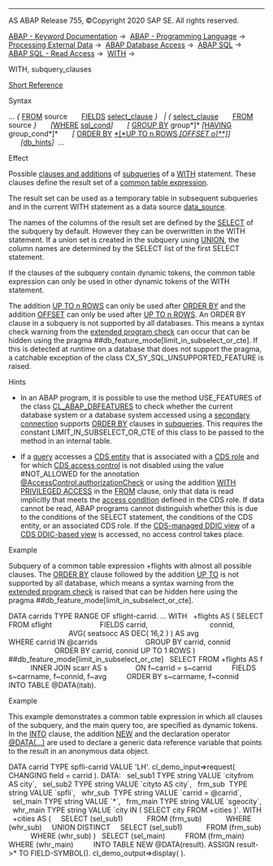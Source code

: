   

* * *

AS ABAP Release 755, ©Copyright 2020 SAP SE. All rights reserved.

[ABAP - Keyword Documentation](javascript:call_link\('abenabap.htm'\)) →  [ABAP - Programming Language](javascript:call_link\('abenabap_reference.htm'\)) →  [Processing External Data](javascript:call_link\('abenabap_language_external_data.htm'\)) →  [ABAP Database Access](javascript:call_link\('abenabap_sql.htm'\)) →  [ABAP SQL](javascript:call_link\('abenopensql.htm'\)) →  [ABAP SQL - Read Access](javascript:call_link\('abenopen_sql_reading.htm'\)) →  [WITH](javascript:call_link\('abapwith.htm'\)) → 

WITH, subquery\_clauses

[Short Reference](javascript:call_link\('abapinsert_dbtab_shortref.htm'\))

Syntax

... *{* [FROM](javascript:call_link\('abapfrom_clause.htm'\)) source
      [FIELDS](javascript:call_link\('abapfields_clause.htm'\)) [select\_clause](javascript:call_link\('abapselect_clause.htm'\)) *}*
  *|* *{* [select\_clause](javascript:call_link\('abapselect_clause.htm'\))
      [FROM](javascript:call_link\('abapfrom_clause.htm'\)) source *}*
      *\[*[WHERE](javascript:call_link\('abapwhere.htm'\)) [sql\_cond](javascript:call_link\('abenosql_stmt_logexp.htm'\))*\]*
      *\[* [GROUP BY](javascript:call_link\('abapgroupby_clause.htm'\)) group*\]* *\[*[HAVING](javascript:call_link\('abaphaving_clause.htm'\)) group\_cond*\]*
      *\[* [ORDER BY](javascript:call_link\('abaporderby_clause.htm'\)) [*\[*UP TO n ROWS *\[*OFFSET o*\]**\]*](javascript:call_link\('abapselect_up_to_offset.htm'\))*\]*
      *\[*[db\_hints](javascript:call_link\('abenosql_db_hints.htm'\))*\]*  ...

Effect

Possible [clauses and additions](javascript:call_link\('abenselect_clauses.htm'\)) of [subqueries](javascript:call_link\('abensubquery_glosry.htm'\) "Glossary Entry") of a [WITH](javascript:call_link\('abapwith.htm'\)) statement. These clauses define the result set of a [common table expression](javascript:call_link\('abencommon_table_expression_glosry.htm'\) "Glossary Entry").

The result set can be used as a temporary table in subsequent subqueries and in the current WITH statement as a data source [data\_source](javascript:call_link\('abapselect_data_source.htm'\)).

The names of the columns of the result set are defined by the [SELECT](javascript:call_link\('abapselect_list.htm'\)) of the subquery by default. However they can be overwritten in the WITH statement. If a union set is created in the subquery using [UNION](javascript:call_link\('abapunion.htm'\)), the column names are determined by the SELECT list of the first SELECT statement.

If the clauses of the subquery contain dynamic tokens, the common table expression can only be used in other dynamic tokens of the WITH statement.

The addition [UP TO n ROWS](javascript:call_link\('abapselect_up_to_offset.htm'\)) can only be used after [ORDER BY](javascript:call_link\('abaporderby_clause.htm'\)) and the addition [OFFSET](javascript:call_link\('abapselect_up_to_offset.htm'\)) can only be used after [UP TO n ROWS](javascript:call_link\('abapselect_up_to_offset.htm'\)). An ORDER BY clause in a subquery is not supported by all databases. This means a syntax check warning from the [extended program check](javascript:call_link\('abenextended_program_check_glosry.htm'\) "Glossary Entry") can occur that can be hidden using the pragma ##db\_feature\_mode\[limit\_in\_subselect\_or\_cte\]. If this is detected at runtime on a database that does not support the pragma, a catchable exception of the class CX\_SY\_SQL\_UNSUPPORTED\_FEATURE is raised.

Hints

-   In an ABAP program, it is possible to use the method USE\_FEATURES of the class [CL\_ABAP\_DBFEATURES](javascript:call_link\('abencl_abap_dbfeatures.htm'\)) to check whether the current database system or a database system accessed using a [secondary connection](javascript:call_link\('abensecondary_db_connection_glosry.htm'\) "Glossary Entry") supports [ORDER BY](javascript:call_link\('abaporderby_clause.htm'\)) clauses in [subqueries](javascript:call_link\('abensubquery_glosry.htm'\) "Glossary Entry"). This requires the constant LIMIT\_IN\_SUBSELECT\_OR\_CTE of this class to be passed to the method in an internal table.

-   If a [query](javascript:call_link\('abenquery_glosry.htm'\) "Glossary Entry") accesses a [CDS entity](javascript:call_link\('abencds_entity_glosry.htm'\) "Glossary Entry") that is associated with a [CDS role](javascript:call_link\('abencds_role_glosry.htm'\) "Glossary Entry") and for which [CDS access control](javascript:call_link\('abencds_access_control_glosry.htm'\) "Glossary Entry") is not disabled using the value #NOT\_ALLOWED for the annotation [@AccessControl.authorizationCheck](javascript:call_link\('abencds_view_anno_v1.htm'\)) or using the addition [WITH PRIVILEGED ACCESS](javascript:call_link\('abapselect_data_source.htm'\)) in the [FROM](javascript:call_link\('abapfrom_clause.htm'\)) clause, only that data is read implicitly that meets the [access condition](javascript:call_link\('abenaccess_condition_glosry.htm'\) "Glossary Entry") defined in the CDS role. If data cannot be read, ABAP programs cannot distinguish whether this is due to the conditions of the SELECT statement, the conditions of the CDS entity, or an associated CDS role. If the [CDS-managed DDIC view](javascript:call_link\('abencds_mngdddic_view_glosry.htm'\) "Glossary Entry") of a [CDS DDIC-based view](javascript:call_link\('abencds_v1_view_glosry.htm'\) "Glossary Entry") is accessed, no access control takes place.

Example

Subquery of a common table expression +flights with almost all possible clauses. The [ORDER BY](javascript:call_link\('abaporderby_clause.htm'\)) clause followed by the addition [UP TO](javascript:call_link\('abapselect_up_to_offset.htm'\)) is not supported by all database, which means a syntax warning from the [extended program check](javascript:call_link\('abenextended_program_check_glosry.htm'\) "Glossary Entry") is raised that can be hidden here using the pragma ##db\_feature\_mode\[limit\_in\_subselect\_or\_cte\].

DATA carrids TYPE RANGE OF sflight-carrid.
...
WITH
  +flights AS ( SELECT FROM sflight
                       FIELDS carrid,
                              connid,
                              AVG( seatsocc AS DEC( 16,2 ) ) AS avg
                       WHERE carrid IN @carrids
                       GROUP BY carrid, connid
                       ORDER BY carrid, connid UP TO 1 ROWS )
                       ##db\_feature\_mode\[limit\_in\_subselect\_or\_cte\]
  SELECT FROM +flights AS f
           INNER JOIN scarr AS s
             ON f~carrid = s~carrid
         FIELDS s~carrname, f~connid, f~avg
         ORDER BY s~carrname, f~connid
         INTO TABLE @DATA(itab).

Example

This example demonstrates a common table expression in which all clauses of the subquery, and the main query too, are specified as dynamic tokens. In the [INTO](javascript:call_link\('abapinto_clause.htm'\)) clause, the addition [NEW](javascript:call_link\('abapselect_into_target.htm'\)) and the declaration operator [@DATA(...)](javascript:call_link\('abapselect_into_target.htm'\)) are used to declare a generic data reference variable that points to the result in an anonymous data object.

DATA carrid TYPE spfli-carrid VALUE 'LH'.
cl\_demo\_input=>request( CHANGING field = carrid ).
DATA:
  sel\_sub1 TYPE string VALUE \`cityfrom AS city\`,
  sel\_sub2 TYPE string VALUE \`cityto AS city\`,
  frm\_sub  TYPE string VALUE \`spfli\`,
  whr\_sub  TYPE string VALUE \`carrid = @carrid\`,
  sel\_main TYPE string VALUE \`\*\`,
  frm\_main TYPE string VALUE \`sgeocity\`,
  whr\_main TYPE string VALUE \`city IN ( SELECT city FROM +cities )\`.
WITH
  +cities AS (
    SELECT (sel\_sub1)
           FROM (frm\_sub)
           WHERE (whr\_sub)
    UNION DISTINCT
    SELECT (sel\_sub1)
           FROM (frm\_sub)
           WHERE (whr\_sub) )
  SELECT (sel\_main)
         FROM (frm\_main)
         WHERE (whr\_main)
         INTO TABLE NEW @DATA(result).
ASSIGN result->\* TO FIELD-SYMBOL(<fs>).
cl\_demo\_output=>display( <fs> ).